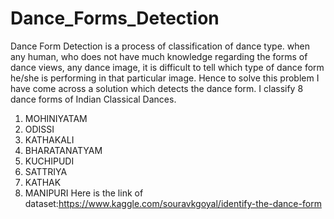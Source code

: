 # Dance_Forms_Detection
Dance Form Detection is a process of classification of dance type. when any human, who does not have much knowledge regarding the forms of dance views, any dance image, it is difficult to tell which type of dance form he/she is performing in that particular image. Hence to solve this problem I have come across a solution which detects the dance form.
I classify 8 dance forms of Indian Classical Dances.
1. MOHINIYATAM
2. ODISSI
3. KATHAKALI
4. BHARATANATYAM
5. KUCHIPUDI
6. SATTRIYA
7. KATHAK
8. MANIPURI
Here is the link of dataset:https://www.kaggle.com/souravkgoyal/identify-the-dance-form
